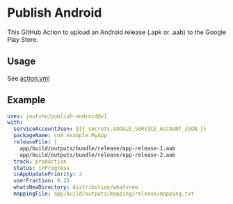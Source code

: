 # Publish Android

This GitHub Action to upload an Android release (.apk or .aab) to the Google Play Store.

## Usage

See [action.yml](action.yml)

## Example

```yaml
uses: joutvhu/publish-android@v1
with:
  serviceAccountJson: ${{ secrets.GOOGLE_SERVICE_ACCOUNT_JSON }}
  packageName: com.example.MyApp
  releaseFile: |
    app/build/outputs/bundle/release/app-release-1.aab
    app/build/outputs/bundle/release/app-release-2.aab
  track: production
  status: inProgress
  inAppUpdatePriority: 2
  userFraction: 0.25
  whatsNewDirectory: distribution/whatsnew
  mappingFile: app/build/outputs/mapping/release/mapping.txt
```
